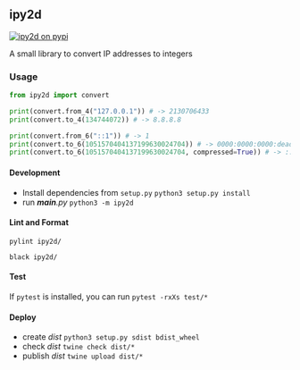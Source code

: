 ## ipy2d

[![ipy2d on pypi](https://badgen.net/pypi/v/ipy2d)](https://pypi.org/project/ipy2d/)

A small library to convert IP addresses to integers

### Usage

```py
from ipy2d import convert

print(convert.from_4("127.0.0.1")) # -> 2130706433
print(convert.to_4(134744072)) # -> 8.8.8.8

print(convert.from_6("::1")) # -> 1
print(convert.to_6(1051570404137199630024704)) # -> 0000:0000:0000:dead:beef:0000:0000:0000
print(convert.to_6(1051570404137199630024704, compressed=True)) # -> ::dead:beef:0:0:0
```

#### Development

* Install dependencies from `setup.py` `python3 setup.py install`
* run *__main__.py* `python3 -m ipy2d`

#### Lint and Format

`pylint ipy2d/`

`black ipy2d/`

#### Test

If `pytest` is installed, you can run `pytest -rxXs test/*`

#### Deploy

* create *dist* `python3 setup.py sdist bdist_wheel`
* check *dist* `twine check dist/*`
* publish *dist* `twine upload dist/*` 
